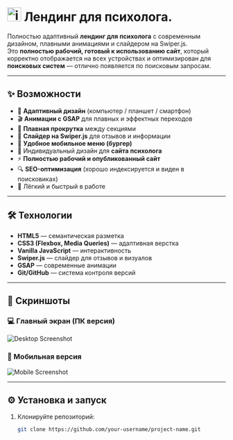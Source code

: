 # <img width="32" height="32" alt="image" src="https://github.com/user-attachments/assets/e219b088-ebf8-49ef-901e-5a41e68b1b75" /> Лендинг для психолога.

Полностью адаптивный **лендинг для психолога** с современным дизайном, плавными анимациями и слайдером на Swiper.js.  
Это **полностью рабочий, готовый к использованию сайт**, который корректно отображается на всех устройствах и оптимизирован для **поисковых систем** — отлично появляется по поисковым запросам.  

---

## ✨ Возможности

- 📱 **Адаптивный дизайн** (компьютер / планшет / смартфон)  
- 🎬 **Анимации с GSAP** для плавных и эффектных переходов  
- 📑 **Плавная прокрутка** между секциями  
- 🎡 **Слайдер на Swiper.js** для отзывов и информации  
- 🍔 **Удобное мобильное меню (бургер)**  
- 🧠 Индивидуальный дизайн для **сайта психолога**  
- ⚡ **Полностью рабочий и опубликованный сайт**  
- 🔍 **SEO-оптимизация** (хорошо индексируется и виден в поисковиках)  
- 🚀 Лёгкий и быстрый в работе  

---

## 🛠 Технологии

- **HTML5** — семантическая разметка  
- **CSS3 (Flexbox, Media Queries)** — адаптивная верстка  
- **Vanilla JavaScript** — интерактивность  
- **Swiper.js** — слайдер для отзывов и визуалов  
- **GSAP** — современные анимации  
- **Git/GitHub** — система контроля версий  

---

## 📸 Скриншоты

### 💻 Главный экран (ПК версия)
![Desktop Screenshot](screenshots/desktop-main.png)

### 📱 Мобильная версия
![Mobile Screenshot](screenshots/mobile-main.png)

---


## ⚙️ Установка и запуск

1. Клонируйте репозиторий:
   ```bash
   git clone https://github.com/your-username/project-name.git
